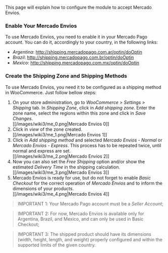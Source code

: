 This page will explain how to configure the module to accept Mercado Envios.

### Enable Your Mercado Envios
To use Mercado Envios, you need to enable it in your Mercado Pago account. You can do it, accordingly to your country, in the following links:
  * *Argentina*: http://shipping.mercadopago.com.ar/optin/doOptin
  * *Brazil*: http://shipping.mercadopago.com.br/optin/doOptin
  * *Mexico*: http://shipping.mercadopago.com.mx/optin/doOptin

### Create the Shipping Zone and Shipping Methods
To use Mercado Envios, you need it to be configured as a shipping method in WooCommerce. Just follow bellow steps:

1. On your store administration, go to *WooCommerce > Settings > Shipping* tab. In *Shipping Zone*, click in *Add shipping zone*. Enter the zone name, select the regions within this zone and click in *Save Changes*.<br>[[/images/wiki3/me_0.png|Mercado Envios 0]]
2. Click in *view* of the zone created.<br>[[/images/wiki3/me_1.png|Mercado Envios 1]]
3. Click in *Add shipping method* and selected *Mercado Envios - Normal* or *Mercado Envios - Express*. This process has to be repeated twice, until normal and express are set.<br>[[/images/wiki3/me_2.png|Mercado Envios 2]]
4. Now you can also set the *Free Shipping* option and/or show the estimated *Delivery Time* in the shipping calculation.<br>[[/images/wiki3/me_3.png|Mercado Envios 3]]
5. Mercado Envios is ready for use, but do not forget to enable *Basic Checkout* for the correct operation of *Mercado Envios* and to inform the dimensions of your products.<br>[[/images/wiki3/me_4.png|Mercado Envios 4]]

> IMPORTANT 1: Your Mercado Pago account must be a *Seller Account*;

> IMPORTANT 2: For now, Mercado Envios is available only for Argentina, Brazil, and Mexico, and can only be used in Basic Checkout;

> IMPORTANT 3: The shipped product should have its dimensions (width, height, length, and weight) properly configured and within the supported limits of the given country.